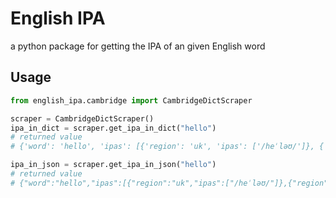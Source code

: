 # English IPA
a python package for getting the IPA of an given English word

## Usage
```python
from english_ipa.cambridge import CambridgeDictScraper

scraper = CambridgeDictScraper()
ipa_in_dict = scraper.get_ipa_in_dict("hello")
# returned value
# {'word': 'hello', 'ipas': [{'region': 'uk', 'ipas': ['/heˈləʊ/']}, {'region': 'us', 'ipas': ['/heˈloʊ/']}]}

ipa_in_json = scraper.get_ipa_in_json("hello")
# returned value
# {"word":"hello","ipas":[{"region":"uk","ipas":["/heˈləʊ/"]},{"region":"us","ipas":["/heˈloʊ/"]}]}
```